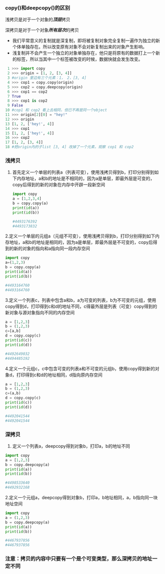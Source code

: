 ### copy()和deepcopy()的区别

浅拷贝是对于一个对象的***顶层***拷贝

深拷贝是对于一个对象***所有层次***的拷贝

- 我们平常意义的复制就是深复制，即将被复制对象完全复制一遍作为独立的新个体单独存在。所以改变原有对象不会对新复制出来的对象产生影响。
- 浅复制并不会产生一个独立的对象单独存在，他只是将原有的数据打上一个新的标签，所以当其中一个标签被改变的时候，数据快就会发生改变。

```python
 1 >>> import copy
 2 >>> origin = [1, 2, [3, 4]]
 3 #origin 里边有三个元素：1， 2，[3, 4]
 4 >>> cop1 = copy.copy(origin)
 5 >>> cop2 = copy.deepcopy(origin)
 6 >>> cop1 == cop2
 7 True
 8 >>> cop1 is cop2
 9 False 
10 #cop1 和 cop2 看上去相同，但已不再是同一个object
11 >>> origin[2][0] = "hey!" 
12 >>> origin
13 [1, 2, ['hey!', 4]]
14 >>> cop1
15 [1, 2, ['hey!', 4]]
16 >>> cop2
17 [1, 2, [3, 4]]
18 #把origin内的子list [3, 4] 改掉了一个元素，观察 cop1 和 cop2
```

### 浅拷贝

1. 首先定义一个单层的列表a（列表可变），使用浅拷贝得到b，打印分别得到如下内存地址，a和b的地址是不相同的，因为a是单层，即最外层是可变的，copy后得到的新的对象在内存中开辟一段新空间

   ```python
   import copy
   a = [1,2,3,4]
   b = copy.copy(a)
   print(id(a))
   print(id(b))
   
   #4493176392
   #4493173832
   ```

2.定义一个单层的元组a（元组不可变），使用浅拷贝得到b，打印分别得到如下内存地址，a和b的地址是相同的，因为a是单层，即最外层是不可变的，copy后得到的新的对象的指向和a指向同一段内存空间

```python
import copy
a=(1,2,3)
b = copy.copy(a)
print(id(a))
print(id(b))

#4493164760
#4493164760
```

3.定义一个列表c，列表中包含a和b，a为可变的列表，b为不可变的元组，使用copy得到d，打印得到c和d的地址不同，c得最外层是列表（可变）copy得到的新对象与源对象指向不同的内存空间

```python
a = [1,2,3]
b = (1,2,3)
c=[a,b]
d = copy.copy(c)
print(id(c))
print(id(d))

#4492649032
#4494485192
```

4.定义一个元组c，c中包含可变的列表a和不可变的元组b，使用copy得到新的对象d，打印得到c和d的地址相同，d指向原内存空间

```python
a = [1,2,3]
b = (1,2,3)
c=(a,b)
d = copy.copy(c)
print(id(c))
print(id(d))

#4492041544
#4492041544
```

### 深拷贝

1. 定义一个列表a，deepcopy得到对象b，打印a，b的地址不同

```python
import copy
a = [1,2,3]
b = copy.deepcopy(a)
print(id(a))
print(id(b))

#4498533640
#4492932168
```

2.定义一个元组a，deepcopy得到对象b，打印a，b地址相同，a，b指向同一块地址空间

```python
import copy
a = (1,2,3)
b = copy.deepcopy(a)
print(id(a))
print(id(b))

#4467937856
#4467937856
```

### 注意：拷贝的内容中只要有一个是个可变类型，那么深拷贝的地址一定不同

